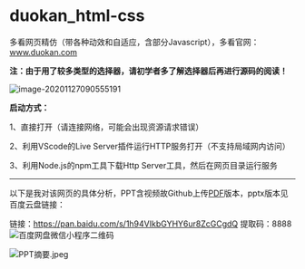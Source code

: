 # duokan_html-css
多看网页精仿（带各种动效和自适应，含部分Javascript），多看官网： www.duokan.com

**注：由于用了较多类型的选择器，请初学者多了解选择器后再进行源码的阅读！**

![image-20201127090555191](https://s3.ax1x.com/2020/11/27/DDplw9.png)



**启动方式：**

1、直接打开（请连接网络，可能会出现资源请求错误）

2、利用VScode的Live Server插件运行HTTP服务打开（不支持局域网内访问）

3、利用Node.js的npm工具下载Http Server工具，然后在网页目录运行服务

---

以下是我对该网页的具体分析，PPT含视频故Github上传[PDF](https://github.com/windycn/duokan_html-css/blob/main/多看页面分析.pdf)版本，pptx版本见百度云盘链接：

链接：https://pan.baidu.com/s/1h94VIkbGYHY6ur8ZcGCgdQ 
提取码：8888 
![百度网盘微信小程序二维码](https://i.loli.net/2020/11/30/GfUMu48wKEJn9L1.png)


![PPT摘要.jpeg](https://gitee.com/Windy_Yexiao/img-cache/raw/master/PPT摘要.jpeg)
